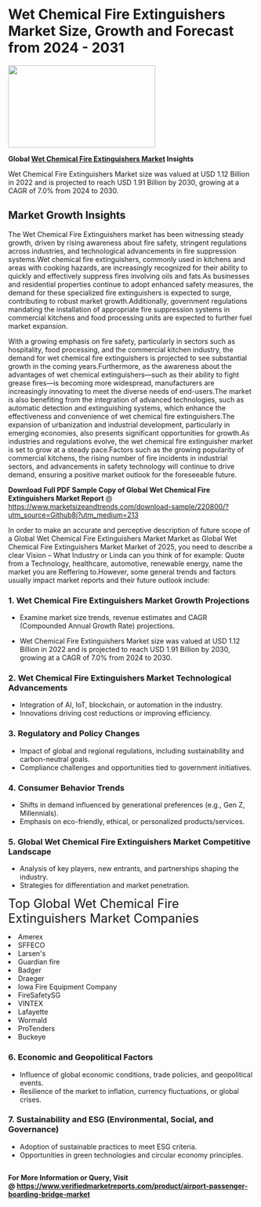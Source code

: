 <H1>Wet Chemical Fire Extinguishers Market Size, Growth and Forecast from 2024 - 2031</H1><img class="aligncenter size-medium wp-image-584254" src="https://thirdeyenews.in/wp-content/uploads/2024/09/Global-Market-Research-300x168.jpeg" alt="" width="300" height="168" /><p><strong>Global&nbsp;<a href="https://www.marketsizeandtrends.com/download-sample/220800/?utm_source=Github8j?utm_medium=213">Wet Chemical Fire Extinguishers Market</a> Insights</strong></p><p>Wet Chemical Fire Extinguishers Market size was valued at USD 1.12 Billion in 2022 and is projected to reach USD 1.91 Billion by 2030, growing at a CAGR of 7.0% from 2024 to 2030.</p><p><h2>Market Growth Insights</h2> <p>The Wet Chemical Fire Extinguishers market has been witnessing steady growth, driven by rising awareness about fire safety, stringent regulations across industries, and technological advancements in fire suppression systems.Wet chemical fire extinguishers, commonly used in kitchens and areas with cooking hazards, are increasingly recognized for their ability to quickly and effectively suppress fires involving oils and fats.As businesses and residential properties continue to adopt enhanced safety measures, the demand for these specialized fire extinguishers is expected to surge, contributing to robust market growth.Additionally, government regulations mandating the installation of appropriate fire suppression systems in commercial kitchens and food processing units are expected to further fuel market expansion. </p> <p>With a growing emphasis on fire safety, particularly in sectors such as hospitality, food processing, and the commercial kitchen industry, the demand for wet chemical fire extinguishers is projected to see substantial growth in the coming years.Furthermore, as the awareness about the advantages of wet chemical extinguishers—such as their ability to fight grease fires—is becoming more widespread, manufacturers are increasingly innovating to meet the diverse needs of end-users.The market is also benefiting from the integration of advanced technologies, such as automatic detection and extinguishing systems, which enhance the effectiveness and convenience of wet chemical fire extinguishers.The expansion of urbanization and industrial development, particularly in emerging economies, also presents significant opportunities for growth.As industries and regulations evolve, the wet chemical fire extinguisher market is set to grow at a steady pace.Factors such as the growing popularity of commercial kitchens, the rising number of fire incidents in industrial sectors, and advancements in safety technology will continue to drive demand, ensuring a positive market outlook for the foreseeable future.</p><p><span class=""><strong>Download Full PDF Sample Copy of Global Wet Chemical Fire Extinguishers Market Report</strong> @ <a href="https://www.marketsizeandtrends.com/download-sample/220800/?utm_source=Github8j?utm_medium=213" target="_blank">https://www.marketsizeandtrends.com/download-sample/220800/?utm_source=Github8j?utm_medium=213</a></span></p><p>In order to make an accurate and perceptive description of future scope of a Global&nbsp;Wet Chemical Fire Extinguishers Market Market as Global&nbsp;Wet Chemical Fire Extinguishers Market Market of 2025, you need to describe a clear Vision &ndash; What Industry or Linda can you think of for example: Quote from a Technology, healthcare, automotive, renewable energy, name the market you are Reffering to.However, some general trends and factors usually impact market reports and their future outlook include:</p><h3>1.&nbsp;<strong>Wet Chemical Fire Extinguishers Market Growth Projections</strong></h3><ul><li>Examine market size trends, revenue estimates and CAGR (Compounded Annual Growth Rate) projections.</li><li><p>Wet Chemical Fire Extinguishers Market size was valued at USD 1.12 Billion in 2022 and is projected to reach USD 1.91 Billion by 2030, growing at a CAGR of 7.0% from 2024 to 2030.</p></li></ul><h3>2.&nbsp;<strong>Wet Chemical Fire Extinguishers Market Technological Advancements</strong></h3><ul><li>Integration of AI, IoT, blockchain, or automation in the industry.</li><li>Innovations driving cost reductions or improving efficiency.</li></ul><h3>3.&nbsp;<strong>Regulatory and Policy Changes</strong></h3><ul><li>Impact of global and regional regulations, including sustainability and carbon-neutral goals.</li><li>Compliance challenges and opportunities tied to government initiatives.</li></ul><h3>4.&nbsp;<strong>Consumer Behavior Trends</strong></h3><ul><li>Shifts in demand influenced by generational preferences (e.g., Gen Z, Millennials).</li><li>Emphasis on eco-friendly, ethical, or personalized products/services.</li></ul><h3>5.&nbsp;<strong>Global Wet Chemical Fire Extinguishers Market Competitive Landscape</strong></h3><ul><li>Analysis of key players, new entrants, and partnerships shaping the industry.</li><li>Strategies for differentiation and market penetration.</li></ul><p data-pm-slice="1 1 []"><span style="color: inherit; font-family: inherit; font-size: 25px;">Top Global Wet Chemical Fire Extinguishers Market Companies</span></p><div class="" data-test-id=""><p><li>Amerex</li><li> SFFECO</li><li> Larsen's</li><li> Guardian fire</li><li> Badger</li><li> Draeger</li><li> Iowa Fire Equipment Company</li><li> FireSafetySG</li><li> VINTEX</li><li> Lafayette</li><li> Wormald</li><li> ProTenders</li><li> Buckeye</li></p></div><h3>6.&nbsp;<strong>Economic and Geopolitical Factors</strong></h3><ul><li>Influence of global economic conditions, trade policies, and geopolitical events.</li><li>Resilience of the market to inflation, currency fluctuations, or global crises.</li></ul><h3>7.&nbsp;<strong>Sustainability and ESG (Environmental, Social, and Governance)</strong></h3><ul><li>Adoption of sustainable practices to meet ESG criteria.</li><li>Opportunities in green technologies and circular economy principles.</li></ul><h2><strong style="font-size: 14px;">For More Information or Query, Visit @&nbsp;</strong><a style="background-color: #ffffff; font-size: 14px;" href="https://www.marketsizeandtrends.com/report/wet-chemical-fire-extinguishers-market/" target="_blank">https://www.verifiedmarketreports.com/product/airport-passenger-boarding-bridge-market</a></h2>